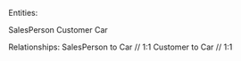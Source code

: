 Entities:

SalesPerson
Customer
Car

Relationships:
SalesPerson to Car // 1:1
Customer to Car // 1:1
